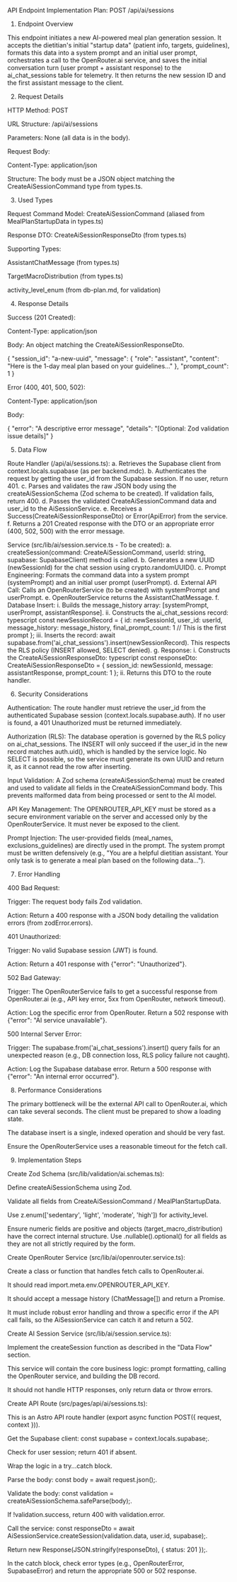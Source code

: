 API Endpoint Implementation Plan: POST /api/ai/sessions

1. Endpoint Overview

This endpoint initiates a new AI-powered meal plan generation session. It accepts the dietitian's initial "startup data" (patient info, targets, guidelines), formats this data into a system prompt and an initial user prompt, orchestrates a call to the OpenRouter.ai service, and saves the initial conversation turn (user prompt + assistant response) to the ai_chat_sessions table for telemetry. It then returns the new session ID and the first assistant message to the client.

2. Request Details

HTTP Method: POST

URL Structure: /api/ai/sessions

Parameters: None (all data is in the body).

Request Body:

Content-Type: application/json

Structure: The body must be a JSON object matching the CreateAiSessionCommand type from types.ts.

3. Used Types

Request Command Model: CreateAiSessionCommand (aliased from MealPlanStartupData in types.ts)

Response DTO: CreateAiSessionResponseDto (from types.ts)

Supporting Types:

AssistantChatMessage (from types.ts)

TargetMacroDistribution (from types.ts)

activity_level_enum (from db-plan.md, for validation)

4. Response Details

Success (201 Created):

Content-Type: application/json

Body: An object matching the CreateAiSessionResponseDto.

{
  "session_id": "a-new-uuid",
  "message": {
    "role": "assistant",
    "content": "Here is the 1-day meal plan based on your guidelines..."
  },
  "prompt_count": 1
}


Error (400, 401, 500, 502):

Content-Type: application/json

Body:

{
  "error": "A descriptive error message",
  "details": "[Optional: Zod validation issue details]"
}


5. Data Flow

Route Handler (/api/ai/sessions.ts):
a.  Retrieves the Supabase client from context.locals.supabase (as per backend.mdc).
b.  Authenticates the request by getting the user_id from the Supabase session. If no user, return 401.
c.  Parses and validates the raw JSON body using the createAiSessionSchema (Zod schema to be created). If validation fails, return 400.
d.  Passes the validated CreateAiSessionCommand data and user_id to the AiSessionService.
e.  Receives a Success(CreateAiSessionResponseDto) or Error(ApiError) from the service.
f.  Returns a 201 Created response with the DTO or an appropriate error (400, 502, 500) with the error message.

Service (src/lib/ai/session.service.ts - To be created):
a.  createSession(command: CreateAiSessionCommand, userId: string, supabase: SupabaseClient) method is called.
b.  Generates a new UUID (newSessionId) for the chat session using crypto.randomUUID().
c.  Prompt Engineering: Formats the command data into a system prompt (systemPrompt) and an initial user prompt (userPrompt).
d.  External API Call: Calls an OpenRouterService (to be created) with systemPrompt and userPrompt.
e.  OpenRouterService returns the AssistantChatMessage.
f.  Database Insert:
i.   Builds the message_history array: [systemPrompt, userPrompt, assistantResponse].
ii.  Constructs the ai_chat_sessions record:
typescript const newSessionRecord = { id: newSessionId, user_id: userId, message_history: message_history, final_prompt_count: 1 // This is the first prompt }; 
iii. Inserts the record: await supabase.from('ai_chat_sessions').insert(newSessionRecord). This respects the RLS policy (INSERT allowed, SELECT denied).
g.  Response:
i.   Constructs the CreateAiSessionResponseDto:
typescript const responseDto: CreateAiSessionResponseDto = { session_id: newSessionId, message: assistantResponse, prompt_count: 1 }; 
ii.  Returns this DTO to the route handler.

6. Security Considerations

Authentication: The route handler must retrieve the user_id from the authenticated Supabase session (context.locals.supabase.auth). If no user is found, a 401 Unauthorized must be returned immediately.

Authorization (RLS): The database operation is governed by the RLS policy on ai_chat_sessions. The INSERT will only succeed if the user_id in the new record matches auth.uid(), which is handled by the service logic. No SELECT is possible, so the service must generate its own UUID and return it, as it cannot read the row after inserting.

Input Validation: A Zod schema (createAiSessionSchema) must be created and used to validate all fields in the CreateAiSessionCommand body. This prevents malformed data from being processed or sent to the AI model.

API Key Management: The OPENROUTER_API_KEY must be stored as a secure environment variable on the server and accessed only by the OpenRouterService. It must never be exposed to the client.

Prompt Injection: The user-provided fields (meal_names, exclusions_guidelines) are directly used in the prompt. The system prompt must be written defensively (e.g., "You are a helpful dietitian assistant. Your only task is to generate a meal plan based on the following data...").

7. Error Handling

400 Bad Request:

Trigger: The request body fails Zod validation.

Action: Return a 400 response with a JSON body detailing the validation errors (from zodError.errors).

401 Unauthorized:

Trigger: No valid Supabase session (JWT) is found.

Action: Return a 401 response with {"error": "Unauthorized"}.

502 Bad Gateway:

Trigger: The OpenRouterService fails to get a successful response from OpenRouter.ai (e.g., API key error, 5xx from OpenRouter, network timeout).

Action: Log the specific error from OpenRouter. Return a 502 response with {"error": "AI service unavailable"}.

500 Internal Server Error:

Trigger: The supabase.from('ai_chat_sessions').insert() query fails for an unexpected reason (e.g., DB connection loss, RLS policy failure not caught).

Action: Log the Supabase database error. Return a 500 response with {"error": "An internal error occurred"}.

8. Performance Considerations

The primary bottleneck will be the external API call to OpenRouter.ai, which can take several seconds. The client must be prepared to show a loading state.

The database insert is a single, indexed operation and should be very fast.

Ensure the OpenRouterService uses a reasonable timeout for the fetch call.

9. Implementation Steps

Create Zod Schema (src/lib/validation/ai.schemas.ts):

Define createAiSessionSchema using Zod.

Validate all fields from CreateAiSessionCommand / MealPlanStartupData.

Use z.enum(['sedentary', 'light', 'moderate', 'high']) for activity_level.

Ensure numeric fields are positive and objects (target_macro_distribution) have the correct internal structure. Use .nullable().optional() for all fields as they are not all strictly required by the form.

Create OpenRouter Service (src/lib/ai/openrouter.service.ts):

Create a class or function that handles fetch calls to OpenRouter.ai.

It should read import.meta.env.OPENROUTER_API_KEY.

It should accept a message history (ChatMessage[]) and return a Promise<AssistantChatMessage>.

It must include robust error handling and throw a specific error if the API call fails, so the AiSessionService can catch it and return a 502.

Create AI Session Service (src/lib/ai/session.service.ts):

Implement the createSession function as described in the "Data Flow" section.

This service will contain the core business logic: prompt formatting, calling the OpenRouter service, and building the DB record.

It should not handle HTTP responses, only return data or throw errors.

Create API Route (src/pages/api/ai/sessions.ts):

This is an Astro API route handler (export async function POST({ request, context })).

Get the Supabase client: const supabase = context.locals.supabase;.

Check for user session; return 401 if absent.

Wrap the logic in a try...catch block.

Parse the body: const body = await request.json();.

Validate the body: const validation = createAiSessionSchema.safeParse(body);.

If !validation.success, return 400 with validation.error.

Call the service: const responseDto = await AiSessionService.createSession(validation.data, user.id, supabase);.

Return new Response(JSON.stringify(responseDto), { status: 201 });.

In the catch block, check error types (e.g., OpenRouterError, SupabaseError) and return the appropriate 500 or 502 response.
